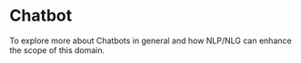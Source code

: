 # Chatbot
To explore more about Chatbots in general and how NLP/NLG can enhance the scope of this domain.
